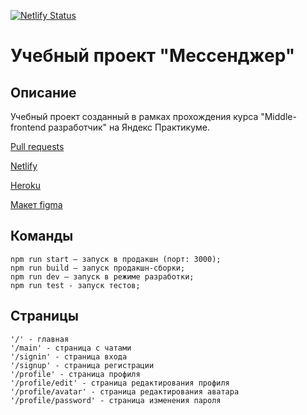 [![Netlify Status](https://api.netlify.com/api/v1/badges/7908137b-30db-4fc2-9284-07d81c396aaf/deploy-status)](https://app.netlify.com/sites/efremov-av-practicum-chat/deploys)

# Учебный проект "Мессенджер"

## Описание

Учебный проект созданный в рамках прохождения курса "Middle-frontend разработчик" на Яндекс Практикуме.

[Pull requests](https://github.com/efremov-av/middle.messenger.praktikum.yandex/pull)

[Netlify](https://efremov-av-practicum-chat.netlify.app/)

[Heroku](https://eql-chat.herokuapp.com/)

[Макет figma](https://www.figma.com/file/hUPga5FWUKyTxK3WV7pWNc/Practicum-chat?node-id=0%3A1&t=Lj3WCpTLGFLbooYM-1)

## Команды

```
npm run start — запуск в продакшн (порт: 3000);
npm run build — запуск продакшн-сборки;
npm run dev — запуск в режиме разработки;
npm run test - запуск тестов;
```

## Страницы

```
'/' - главная
'/main' - страница с чатами
'/signin' - страница входа
'/signup' - страница регистрации
'/profile' - страница профиля
'/profile/edit' - страница редактирования профиля
'/profile/avatar' - страница редактирования аватара
'/profile/password' - страница изменения пароля
```
